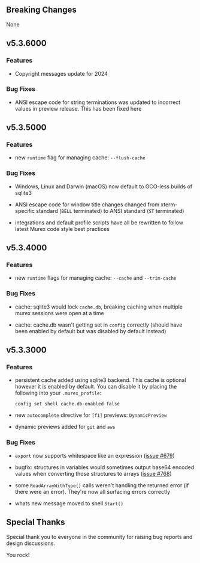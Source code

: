 ## Breaking Changes

None

## v5.3.6000

### Features

* Copyright messages update for 2024

### Bug Fixes

* ANSI escape code for string terminations was updated to incorrect values in preview release. This has been fixed here

## v5.3.5000

### Features

* new `runtime` flag for managing cache: `--flush-cache`

### Bug Fixes

* Windows, Linux and Darwin (macOS) now default to GCO-less builds of sqlite3

* ANSI escape code for window title changes changed from xterm-specific standard (`BELL` terminated) to ANSI standard (`ST` terminated)

* integrations and default profile scripts have all be rewritten to follow latest Murex code style best practices

## v5.3.4000

### Features

* new `runtime` flags for managing cache: `--cache` and `--trim-cache`

### Bug Fixes

* cache: sqlite3 would lock `cache.db`, breaking caching when multiple murex sessions were open at a time

* cache: cache.db wasn't getting set in `config` correctly (should have been enabled by default but was disabled by default instead)

## v5.3.3000

### Features

* persistent cache added using sqlite3 backend. This cache is optional however it is enabled by default. You can disable it by placing the following into your `.murex_profile`:
  ```
  config set shell cache.db-enabled false
  ```

* new `autocomplete` directive for `[f1]` previews: `DynamicPreview`

* dynamic previews added for `git` and `aws`

### Bug Fixes

* `export` now supports whitespace like an expression ([issue #679](https://github.com/lmorg/murex/issues/679))

* bugfix: structures in variables would sometimes output base64 encoded values when converting those structures to arrays ([issue #768](https://github.com/lmorg/murex/issues/768))

* some `ReadArrayWithType()` calls weren't handling the returned error (if there were an error). They're now all surfacing errors correctly

* whats new message moved to shell `Start()`
  
## Special Thanks

Special thank you to everyone in the community for raising bug reports and design discussions.

You rock!
